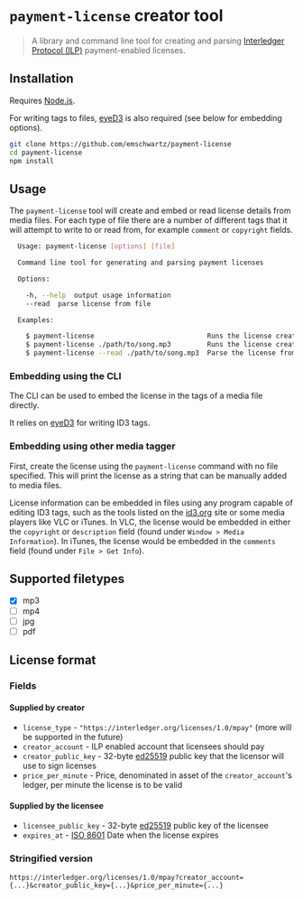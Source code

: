 # `payment-license` creator tool

> A library and command line tool for creating and parsing [Interledger Protocol (ILP)](https://interledger.org) payment-enabled licenses.

## Installation

Requires [Node.js](https://nodejs.org).

For writing tags to files, [eyeD3](http://eyed3.nicfit.net/) is also required (see below for embedding options).

```sh
git clone https://github.com/emschwartz/payment-license
cd payment-license
npm install
```

## Usage

The `payment-license` tool will create and embed or read license details from media files. For each type of file there are a number of different tags that it will attempt to write to or read from, for example `comment` or `copyright` fields.

```sh
  Usage: payment-license [options] [file]

  Command line tool for generating and parsing payment licenses

  Options:

    -h, --help  output usage information
    --read  parse license from file

  Examples:

    $ payment-license                            Runs the license creator tool and prints the output
    $ payment-license ./path/to/song.mp3         Runs the license creator and attaches license to file
    $ payment-license --read ./path/to/song.mp3  Parse the license from the file

```

### Embedding using the CLI

The CLI can be used to embed the license in the tags of a media file directly.

It relies on [eyeD3](http://eyed3.nicfit.net/) for writing ID3 tags.

### Embedding using other media tagger

First, create the license using the `payment-license` command with no file specified. This will print the license as a string that can be manually added to media files.

License information can be embedded in files using any program capable of editing ID3 tags, such as the tools listed on the [id3.org](http://id3.org/Implementations) site or some media players like VLC or iTunes. In VLC, the license would be embedded in either the `copyright` or `description` field (found under `Window > Media Information`). In iTunes, the license would be embedded in the `comments` field (found under `File > Get Info`).

## Supported filetypes

- [x] mp3
- [ ] mp4
- [ ] jpg
- [ ] pdf

## License format

### Fields

#### Supplied by creator

* `license_type` - `"https://interledger.org/licenses/1.0/mpay"` (more will be supported in the future)
* `creator_account` - ILP enabled account that licensees should pay
* `creator_public_key` - 32-byte [ed25519](https://ed25519.cr.yp.to) public key that the licensor will use to sign licenses
* `price_per_minute` - Price, denominated in asset of the `creator_account`'s ledger, per minute the license is to be valid

#### Supplied by the licensee

* `licensee_public_key` - 32-byte [ed25519](https://ed25519.cr.yp.to) public key of the licensee
* `expires_at` - [ISO 8601](https://en.wikipedia.org/wiki/ISO_8601) Date when the license expires

### Stringified version

`https://interledger.org/licenses/1.0/mpay?creator_account={...}&creator_public_key={...}&price_per_minute={...}`
